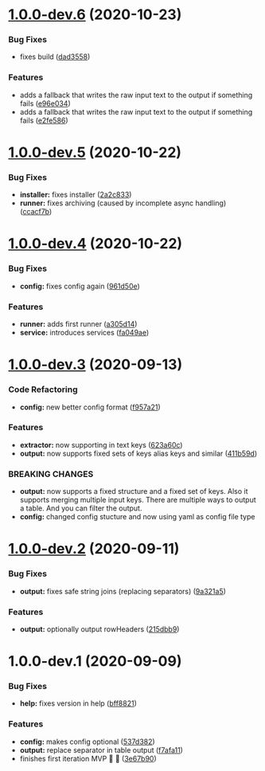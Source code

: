 # [1.0.0-dev.6](https://github.com/matzehecht/EinsatzMonitor-Alarm-PDF-Converter/compare/v1.0.0-dev.5...v1.0.0-dev.6) (2020-10-23)


### Bug Fixes

* fixes build ([dad3558](https://github.com/matzehecht/EinsatzMonitor-Alarm-PDF-Converter/commit/dad3558107a7221a353339847499f2882dd6005b))


### Features

* adds a fallback that writes the raw input text to the output if something fails ([e96e034](https://github.com/matzehecht/EinsatzMonitor-Alarm-PDF-Converter/commit/e96e0340429e6ac7ff8d096d638f3f627fbe7efa))
* adds a fallback that writes the raw input text to the output if something fails ([e2fe586](https://github.com/matzehecht/EinsatzMonitor-Alarm-PDF-Converter/commit/e2fe5865d397eb7a76dbaa9f4c040aa3ceeb32d1))

# [1.0.0-dev.5](https://github.com/matzehecht/EinsatzMonitor-Alarm-PDF-Converter/compare/v1.0.0-dev.4...v1.0.0-dev.5) (2020-10-22)


### Bug Fixes

* **installer:** fixes installer ([2a2c833](https://github.com/matzehecht/EinsatzMonitor-Alarm-PDF-Converter/commit/2a2c83367cfac7b8183c4b69dccc1fc8e9a5a9a7))
* **runner:** fixes archiving (caused by incomplete async handling) ([ccacf7b](https://github.com/matzehecht/EinsatzMonitor-Alarm-PDF-Converter/commit/ccacf7b7a8b68d29bcc9a8418fc5cc259fe7370b))

# [1.0.0-dev.4](https://github.com/matzehecht/EinsatzMonitor-Alarm-PDF-Converter/compare/v1.0.0-dev.3...v1.0.0-dev.4) (2020-10-22)


### Bug Fixes

* **config:** fixes config again ([961d50e](https://github.com/matzehecht/EinsatzMonitor-Alarm-PDF-Converter/commit/961d50e2dda520e04fb6daf71f70e16d5dc9b4ea))


### Features

* **runner:** adds first runner ([a305d14](https://github.com/matzehecht/EinsatzMonitor-Alarm-PDF-Converter/commit/a305d141397dbb2b9347dedb7a5a4e6727d86a6a))
* **service:** introduces services ([fa049ae](https://github.com/matzehecht/EinsatzMonitor-Alarm-PDF-Converter/commit/fa049ae4e7ba3aab45b4ec912b0f6e3b193d349e))

# [1.0.0-dev.3](https://github.com/matzehecht/EinsatzMonitor-Alarm-PDF-Converter/compare/v1.0.0-dev.2...v1.0.0-dev.3) (2020-09-13)


### Code Refactoring

* **config:** new better config format ([f957a21](https://github.com/matzehecht/EinsatzMonitor-Alarm-PDF-Converter/commit/f957a216e7bcf3338b287458684b927a9cf147bc))


### Features

* **extractor:** now supporting in text keys ([623a60c](https://github.com/matzehecht/EinsatzMonitor-Alarm-PDF-Converter/commit/623a60caae58fd5be373e4a18a2ffad90419ea6a))
* **output:** now supports fixed sets of keys alias keys and similar ([411b59d](https://github.com/matzehecht/EinsatzMonitor-Alarm-PDF-Converter/commit/411b59d579e85581605f77b844ace93ef9786e83))


### BREAKING CHANGES

* **output:** now supports a fixed structure and a fixed set of keys. Also it supports merging
multiple input keys. There are multiple ways to output a table. And you can filter the output.
* **config:** changed config stucture and now using yaml as config file type

# [1.0.0-dev.2](https://github.com/matzehecht/EinsatzMonitor-Alarm-PDF-Converter/compare/v1.0.0-dev.1...v1.0.0-dev.2) (2020-09-11)


### Bug Fixes

* **output:** fixes safe string joins (replacing separators) ([9a321a5](https://github.com/matzehecht/EinsatzMonitor-Alarm-PDF-Converter/commit/9a321a5ace3aa5df0a38d3399be7fa628c65e1bb))


### Features

* **output:** optionally output rowHeaders ([215dbb9](https://github.com/matzehecht/EinsatzMonitor-Alarm-PDF-Converter/commit/215dbb950563a6bbf64a045ee2c85c5e974ee89d))

# 1.0.0-dev.1 (2020-09-09)


### Bug Fixes

* **help:** fixes version in help ([bff8821](https://github.com/matzehecht/EinsatzMonitor-Alarm-PDF-Converter/commit/bff8821232d440bcdb03f24370657d0ffb253217))


### Features

* **config:** makes config optional ([537d382](https://github.com/matzehecht/EinsatzMonitor-Alarm-PDF-Converter/commit/537d3822e29f043ce427d768894125d92241eb01))
* **output:** replace separator in table output ([f7afa11](https://github.com/matzehecht/EinsatzMonitor-Alarm-PDF-Converter/commit/f7afa11536e8b7efecf0264f0a8eabb44bab2081))
* finishes first iteration MVP :tada: :tada: ([3e67b90](https://github.com/matzehecht/EinsatzMonitor-Alarm-PDF-Converter/commit/3e67b9078e02ddc79bbaa72acef4954c2374612d))
